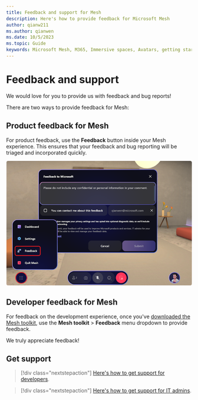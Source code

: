 ```yaml
---
title: Feedback and support for Mesh
description: Here's how to provide feedback for Microsoft Mesh
author: qianw211    
ms.author: qianwen
ms.date: 10/5/2023
ms.topic: Guide
keywords: Microsoft Mesh, M365, Immersive spaces, Avatars, getting started, documentation, features
---
```


# Feedback and support

We would love for you to provide us with feedback and bug reports!

There are two ways to provide feedback for Mesh:

## Product feedback for Mesh

For product feedback, use the **Feedback** button inside your Mesh experience. This ensures that your feedback and bug reporting will be triaged and incorporated quickly.

![A screenshot of the Feedback menu in Mesh](media/feedback-dialog.png)

## Developer feedback for Mesh

For feedback on the development experience, once you've [downloaded the Mesh toolkit](../Create/build-your-basic-environment/add-the-mesh-toolkit-package.md), use the **Mesh toolkit** > **Feedback** menu dropdown to provide feedback.

We truly appreciate feedback!

## Get support

> [!div class="nextstepaction"]
> [Here's how to get support for developers](https://aka.ms/meshdevsupport).

> [!div class="nextstepaction"]
> [Here's how to get support for IT admins](https://admin.microsoft.com).
